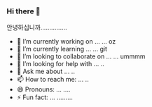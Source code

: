 ### Hi there 👋

안녕하십니까...............






- 🔭 I’m currently working on ... ... oz
- 🌱 I’m currently learning ... ... git
- 👯 I’m looking to collaborate on ... ... ummmm
- 🤔 I’m looking for help with ... ..
- 💬 Ask me about ... .. 
- 📫 How to reach me: ... .. 
- 😄 Pronouns: ... .... 
- ⚡ Fun fact: ... .........

